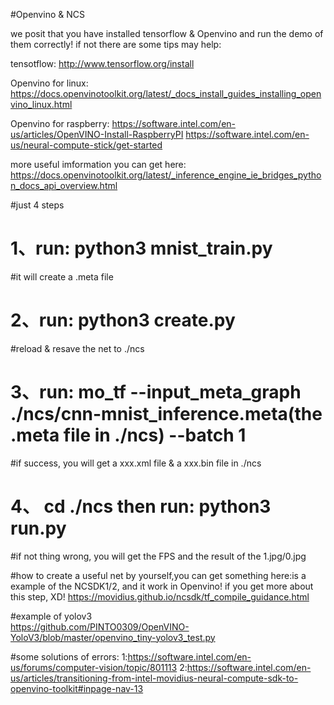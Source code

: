#Openvino & NCS 

we posit that you have installed tensorflow & Openvino and run the demo of them correctly!
if not  there are some tips may help:

tensotflow:
	http://www.tensorflow.org/install 

Openvino for linux:
	https://docs.openvinotoolkit.org/latest/_docs_install_guides_installing_openvino_linux.html

Openvino for raspberry:
	https://software.intel.com/en-us/articles/OpenVINO-Install-RaspberryPI
	https://software.intel.com/en-us/neural-compute-stick/get-started
	
more useful imformation you can get here:
	https://docs.openvinotoolkit.org/latest/_inference_engine_ie_bridges_python_docs_api_overview.html

#just 4 steps 

# 1、run: python3 mnist_train.py	
#it will create a .meta file 

# 2、run: python3 create.py		
#reload & resave the net to ./ncs 

# 3、run: mo_tf --input_meta_graph  ./ncs/cnn-mnist_inference.meta(the .meta file in ./ncs)  --batch 1 	
#if success, you will get a xxx.xml file & a xxx.bin file in ./ncs

# 4、 cd ./ncs then run: python3 run.py 
#if not thing wrong, you will get the FPS and the result of the 1.jpg/0.jpg
 
#how to create a useful net by yourself,you can get something here:is a example of the NCSDK1/2, and it work in Openvino! if you get more about this step, XD!
	https://movidius.github.io/ncsdk/tf_compile_guidance.html

#example of yolov3		
	https://github.com/PINTO0309/OpenVINO-YoloV3/blob/master/openvino_tiny-yolov3_test.py

#some solutions of errors:
	1:https://software.intel.com/en-us/forums/computer-vision/topic/801113
	2:https://software.intel.com/en-us/articles/transitioning-from-intel-movidius-neural-compute-sdk-to-openvino-toolkit#inpage-nav-13

